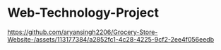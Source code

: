 # Web-Technology-Project

https://github.com/aryansingh2206/Grocery-Store-Website-/assets/113177384/a2852fc1-4c28-4225-9cf2-2ee4f056eedb

